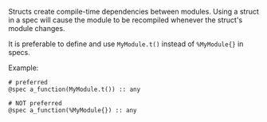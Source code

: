 Structs create compile-time dependencies between modules.  Using a struct in a spec
will cause the module to be recompiled whenever the struct's module changes.

It is preferable to define and use `MyModule.t()` instead of `%MyModule{}` in specs.

Example:

    # preferred
    @spec a_function(MyModule.t()) :: any

    # NOT preferred
    @spec a_function(%MyModule{}) :: any
